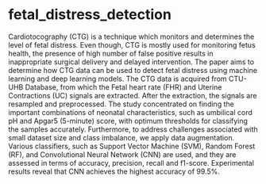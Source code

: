# fetal_distress_detection

Cardiotocography (CTG) is a technique which monitors and determines the level of fetal distress. Even though, CTG is mostly used for monitoring fetus health, the presence of high number of false positive results in inappropriate surgical delivery and delayed intervention. The paper aims to determine how CTG data can be used to detect fetal distress using machine learning and deep learning models. The CTG data is acquired from CTU-UHB Database, from which the Fetal heart rate (FHR) and Uterine Contractions (UC) signals are extracted. After the extraction, the signals are resampled and preprocessed. The study concentrated on finding the important combinations of neonatal characteristics, such as umbilical cord pH and Apgar5 (5-minute) score, with optimum thresholds for classifying the samples accurately. Furthermore, to address challenges associated with small dataset size and class imbalance, we apply data augmentation. Various classifiers, such as Support Vector Machine (SVM), Random Forest (RF), and Convolutional Neural Network (CNN) are used, and they are assessed in terms of accuracy, precision, recall and f1-score. Experimental results reveal that CNN achieves the highest accuracy of 99.5%.
